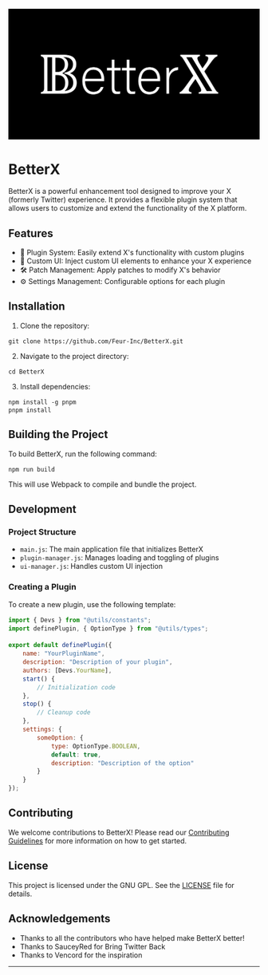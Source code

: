 ![BetterX logo](https://raw.githubusercontent.com/Feur-Inc/BetterX/refs/heads/main/attachments/logo_full.png)

# BetterX

BetterX is a powerful enhancement tool designed to improve your X (formerly Twitter) experience. It provides a flexible plugin system that allows users to customize and extend the functionality of the X platform.

## Features

- 🔌 Plugin System: Easily extend X's functionality with custom plugins
- 🎨 Custom UI: Inject custom UI elements to enhance your X experience
- 🛠 Patch Management: Apply patches to modify X's behavior
- ⚙️ Settings Management: Configurable options for each plugin

## Installation

1. Clone the repository:
```
git clone https://github.com/Feur-Inc/BetterX.git
```
2. Navigate to the project directory:
```
cd BetterX
```
3. Install dependencies:
```
npm install -g pnpm
pnpm install
```
## Building the Project

To build BetterX, run the following command:
```
npm run build
```
This will use Webpack to compile and bundle the project.

## Development

### Project Structure

- `main.js`: The main application file that initializes BetterX
- `plugin-manager.js`: Manages loading and toggling of plugins
- `ui-manager.js`: Handles custom UI injection

### Creating a Plugin

To create a new plugin, use the following template:

```javascript
import { Devs } from "@utils/constants";
import definePlugin, { OptionType } from "@utils/types";

export default definePlugin({
    name: "YourPluginName",
    description: "Description of your plugin",
    authors: [Devs.YourName],
    start() {
        // Initialization code
    },
    stop() {
        // Cleanup code
    },
    settings: {
        someOption: {
            type: OptionType.BOOLEAN,
            default: true,
            description: "Description of the option"
        }
    }
});
```
## Contributing

We welcome contributions to BetterX! Please read our [Contributing Guidelines](CONTRIBUTING.md) for more information on how to get started.

## License

This project is licensed under the GNU GPL. See the [LICENSE](LICENSE) file for details.

## Acknowledgements

- Thanks to all the contributors who have helped make BetterX better!
- Thanks to SauceyRed for Bring Twitter Back
- Thanks to Vencord for the inspiration

---
